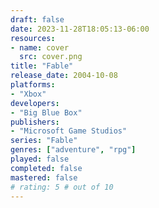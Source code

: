 ```yaml
---
draft: false
date: 2023-11-28T18:05:13-06:00
resources:
- name: cover
  src: cover.png
title: "Fable"
release_date: 2004-10-08
platforms:
- "Xbox"
developers: 
- "Big Blue Box"
publishers:
- "Microsoft Game Studios"
series: "Fable"
genres: ["adventure", "rpg"]
played: false
completed: false
mastered: false
# rating: 5 # out of 10
---
```


